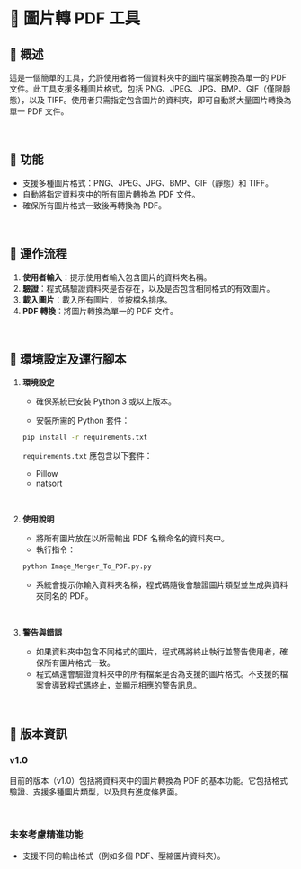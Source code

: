 # 📄 圖片轉 PDF 工具

## 📌 概述

這是一個簡單的工具，允許使用者將一個資料夾中的圖片檔案轉換為單一的 PDF 文件。此工具支援多種圖片格式，包括 PNG、JPEG、JPG、BMP、GIF（僅限靜態），以及 TIFF。使用者只需指定包含圖片的資料夾，即可自動將大量圖片轉換為單一 PDF 文件。

<br>

## 📌 功能

- 支援多種圖片格式：PNG、JPEG、JPG、BMP、GIF（靜態）和 TIFF。
- 自動將指定資料夾中的所有圖片轉換為 PDF 文件。
- 確保所有圖片格式一致後再轉換為 PDF。

<br>

## 📌 運作流程

1. **使用者輸入**：提示使用者輸入包含圖片的資料夾名稱。
2. **驗證**：程式碼驗證資料夾是否存在，以及是否包含相同格式的有效圖片。
3. **載入圖片**：載入所有圖片，並按檔名排序。
4. **PDF 轉換**：將圖片轉換為單一的 PDF 文件。

<br>

## 📌 環境設定及運行腳本

1. **環境設定**

    * 確保系統已安裝 Python 3 或以上版本。

    * 安裝所需的 Python 套件：
    ```bash
    pip install -r requirements.txt
    ```

    `requirements.txt` 應包含以下套件：<br>
    - Pillow<br>
    - natsort

<br>

2. **使用說明**

    * 將所有圖片放在以所需輸出 PDF 名稱命名的資料夾中。
    * 執行指令：
    ```bash
    python Image_Merger_To_PDF.py.py
    ```

    * 系統會提示你輸入資料夾名稱，程式碼隨後會驗證圖片類型並生成與資料夾同名的 PDF。

<br>

3. **警告與錯誤**

    * 如果資料夾中包含不同格式的圖片，程式碼將終止執行並警告使用者，確保所有圖片格式一致。
    * 程式碼還會驗證資料夾中的所有檔案是否為支援的圖片格式。不支援的檔案會導致程式碼終止，並顯示相應的警告訊息。

<br>

## 📌 版本資訊

### v1.0

目前的版本（v1.0）包括將資料夾中的圖片轉換為 PDF 的基本功能。它包括格式驗證、支援多種圖片類型，以及具有進度條界面。

<br>

### 未來考慮精進功能

- 支援不同的輸出格式（例如多個 PDF、壓縮圖片資料夾）。

